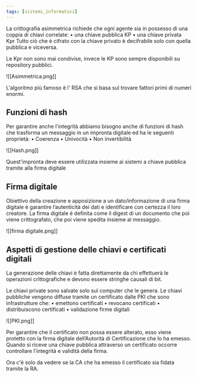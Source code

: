 ```yaml
---
tags: [sistemi_informativi]
---
```

La crittografia asimmetrica richiede che ogni agente sia in possesso di una coppia di chiavi correlate: 
	• una chiave pubblica KP 
	• una chiave privata Kpr
Tutto ciò che è cifrato con la chiave privato è decifrabile solo con quella pubblica e viceversa.

Le Kpr non sono mai condivise, invece le KP sono sempre disponibili su repository pubblici.

![[Asimmetrica.png]]

L'algoritmo più famoso è l' RSA che si basa sul trovare fattori primi di numeri enormi.

## Funzioni di hash

Per garantire anche l'integrità abbiamo bisogno anche di funzioni di hash che trasforma un messaggio in un impronta digitale ed ha le seguenti proprietà:
	• Coerenza
	• Univocità
	• Non invertibilità

![[Hash.png]]

Quest'impronta deve essere utilizzata insieme ai sistemi a chiave pubblica
tramite alla firma digitale

## Firma digitale

Obiettivo della creazione e apposizione a un dato/informazione di una firma digitale è garantire l’autenticità dei dati e identificare con certezza il loro creatore.
La firma digitale è definita come il digest di un documento che poi viene crittografato, che poi viene spedita insieme al messaggio.

![[firma digitale.png]]

## Aspetti di gestione delle chiavi e certificati digitali

La generazione delle chiavi è fatta direttamente da chi effettuerà le operazioni crittografiche e devono essere stringhe causali di bit.

Le chiavi private sono salvate solo sul computer che le genera.
Le chiavi pubbliche vengono diffuse tramite un certificato dalle PKI che sono infrastrutture che:
	• emettono certificati
	• revocano certificati
	• distribuiscono certificati
	• validazione firme digitali

![[PKI.png]]

Per garantire che il certificato non possa essere alterato, esso viene protetto con la firma digitale dell’Autorità di Certificazione che lo ha emesso. Quando si riceve una chiave pubblica attraverso un certificato occorre controllare l'integrità e validità della firma.

Ora c'è solo da vedere se la CA che ha emesso il certificato sia fidata tramite la RA.
